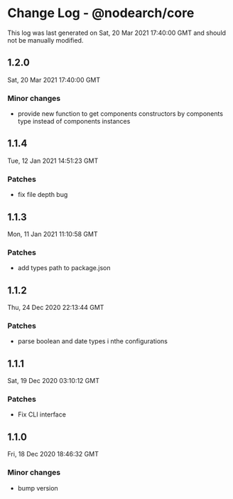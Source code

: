 # Change Log - @nodearch/core

This log was last generated on Sat, 20 Mar 2021 17:40:00 GMT and should not be manually modified.

## 1.2.0
Sat, 20 Mar 2021 17:40:00 GMT

### Minor changes

- provide new function to get components constructors by components type instead of components instances

## 1.1.4
Tue, 12 Jan 2021 14:51:23 GMT

### Patches

- fix file depth bug

## 1.1.3
Mon, 11 Jan 2021 11:10:58 GMT

### Patches

- add types path to package.json

## 1.1.2
Thu, 24 Dec 2020 22:13:44 GMT

### Patches

- parse boolean and date types i nthe configurations

## 1.1.1
Sat, 19 Dec 2020 03:10:12 GMT

### Patches

- Fix CLI interface

## 1.1.0
Fri, 18 Dec 2020 18:46:32 GMT

### Minor changes

- bump version

